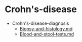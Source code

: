 
# Crohn's-disease

- Crohn's-disease-diagnosis
  - [Biopsy-and-histology.md](./Biopsy-and-histology.md)
  - [Blood-and-stool-tests.md](./Blood-and-stool-tests.md)
